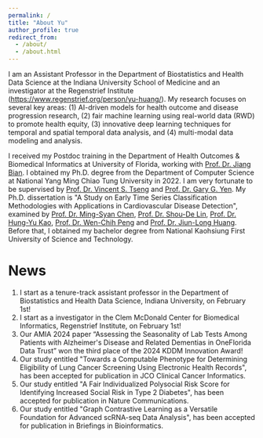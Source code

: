```yaml
---
permalink: /
title: "About Yu"
author_profile: true
redirect_from: 
  - /about/
  - /about.html
---
```


I am an Assistant Professor in the Department of Biostatistics and Health Data Science at the Indiana University School of Medicine and an investigator at the Regenstrief Institute (https://www.regenstrief.org/person/yu-huang/).  My research focuses on several key areas: (1) AI-driven models for health outcome and disease progression research, (2) fair machine learning using real-world data (RWD) to promote health equity, (3) innovative deep learning techniques for temporal and spatial temporal data analysis, and (4) multi-modal data modeling and analysis.

I received my Postdoc training in the Department of Health Outcomes & Biomedical Informatics at University of Florida, working with [Prof. Dr. Jiang Bian](https://hobi.med.ufl.edu/profile/bian-jiang/). I obtained my Ph.D. degree from the Department of Computer Science at National Yang Ming Chiao Tung University in 2022. I am very fortunate to be supervised by [Prof. Dr. Vincent S. Tseng](https://people.cs.nctu.edu.tw/~vtseng/) and [Prof. Dr. Gary G. Yen](https://isc.okstate.edu/).  My Ph.D. dissertation is "A Study on Early Time Series Classification Methodologies with Applications in Cardiovascular Disease Detection", examined by [Prof. Dr. Ming-Syan Chen](http://arbor.ee.ntu.edu.tw/~mschen/), [Prof. Dr. Shou-De Lin](https://www.csie.ntu.edu.tw/~sdlin/), [Prof. Dr. Hung-Yu Kao](https://ikmlab.csie.ncku.edu.tw/advisor.html), [Prof. Dr. Wen-Chih Peng](https://sites.google.com/site/wcpeng/) and [Prof. Dr. Jiun-Long Huang](https://people.cs.nctu.edu.tw/~jlhuang/).  Before that, I obtained my bachelor degree from National Kaohsiung First University of Science and Technology. 

News
======
1. I start as a tenure-track assistant professor in the Department of Biostatistics and Health Data Science, Indiana University, on February 1st!
1. I start as a investigator in the Clem McDonald Center for Biomedical Informatics, Regenstrief Institute, on February 1st!
1. Our AMIA 2024 paper “Assessing the Seasonality of Lab Tests Among Patients with Alzheimer's Disease and Related Dementias in OneFlorida Data Trust” won the third place of the 2024 KDDM Innovation Award! 
1. Our study entitled "Towards a Computable Phenotype for Determining Eligibility of Lung Cancer Screening Using Electronic Health Records", has been accepted for publication in JCO Clinical Cancer Informatics. 
1. Our study entitled "A Fair Individualized Polysocial Risk Score for Identifying Increased Social Risk in Type 2 Diabetes", has been accepted for publication in Nature Communications. 
1. Our study entitled "Graph Contrastive Learning as a Versatile Foundation for Advanced scRNA-seq Data Analysis", has been accepted for publication in Briefings in Bioinformatics. 